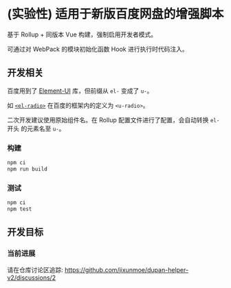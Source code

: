 # (实验性) 适用于新版百度网盘的增强脚本

基于 Rollup + 同版本 Vue 构建，强制启用开发者模式。

可通过对 WebPack 的模块初始化函数 Hook 进行执行时代码注入。

## 开发相关

百度用到了 [Element-UI][eleme_ui] 库，但前缀从 `el-` 变成了 `u-`。

如 [`<el-radio>`][el_radio] 在百度的框架内的定义为 `<u-radio>`。

二次开发建议使用原始组件名。在 Rollup 配置文件进行了配置，会自动转换 `el-` 开头
的元素名至 `u-`。

[eleme_ui]: https://element.eleme.io/
[el_radio]: https://element.eleme.io/#/zh-CN/component/radio

### 构建

```sh
npm ci
npm run build
```

### 测试

```sh
npm ci
npm test
```

## 开发目标

### 当前进展

请在仓库讨论区追踪: https://github.com/jixunmoe/dupan-helper-v2/discussions/2
